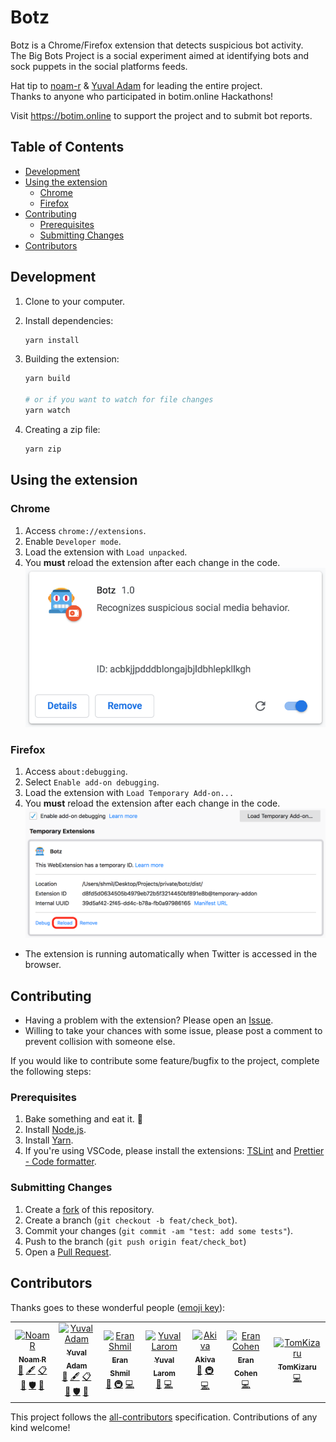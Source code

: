 # Botz

Botz is a Chrome/Firefox extension that detects suspicious bot activity.  
The Big Bots Project is a social experiment aimed at identifying bots and sock puppets in the social platforms feeds.

Hat tip to [noam-r](https://github.com/noam-r) & [Yuval Adam](https://github.com/yuvadm) for leading the entire project.  
Thanks to anyone who participated in botim.online Hackathons!

Visit <https://botim.online> to support the project and to submit bot reports.

## Table of Contents

- [Development](#development)
- [Using the extension](#using-the-extension)
  - [Chrome](#chrome)
  - [Firefox](#firefox)
- [Contributing](#contributing)
  - [Prerequisites](#prerequisites)
  - [Submitting Changes](#submitting-changes)
- [Contributors](#contributors)

## Development

1. Clone to your computer.
1. Install dependencies:

   ```bash
   yarn install
   ```

1. Building the extension:

   ```bash
   yarn build

   # or if you want to watch for file changes
   yarn watch
   ```

1. Creating a zip file:

   ```bash
   yarn zip
   ```

## Using the extension

### Chrome

1. Access `chrome://extensions`.
1. Enable `Developer mode`.
1. Load the extension with `Load unpacked`.
1. You **must** reload the extension after each change in the code.
   <img src="assets/chrome.png" width="500" />

### Firefox

1. Access `about:debugging`.
2. Select `Enable add-on debugging`.
3. Load the extension with `Load Temporary Add-on...`
4. You **must** reload the extension after each change in the code.
   ![Firefox](assets/firefox.png)

- The extension is running automatically when Twitter is accessed in the browser.

## Contributing

- Having a problem with the extension? Please open an [Issue](https://github.com/botimonline/botz/issues/new).
- Willing to take your chances with some issue, please post a comment to prevent collision with someone else.

If you would like to contribute some feature/bugfix to the project, complete the following steps:

### Prerequisites

1. Bake something and eat it. :bread:
1. Install [Node.js](https://nodejs.org/en/download/).
1. Install [Yarn](https://yarnpkg.com/lang/en/docs/install/).
1. If you're using VSCode, please install the extensions: [TSLint](https://marketplace.visualstudio.com/items?itemName=ms-vscode.vscode-typescript-tslint-plugin) and [Prettier - Code formatter](https://marketplace.visualstudio.com/items?itemName=esbenp.prettier-vscode).

### Submitting Changes

1. Create a [fork](https://github.com/botimonline/botz/fork) of this repository.
2. Create a branch (`git checkout -b feat/check_bot`).
3. Commit your changes (`git commit -am "test: add some tests"`).
4. Push to the branch (`git push origin feat/check_bot`)
5. Open a [Pull Request](https://github.com/botimonline/botz/compare).

## Contributors

Thanks goes to these wonderful people ([emoji key](https://allcontributors.org/docs/en/emoji-key)):

<!-- ALL-CONTRIBUTORS-LIST:START - Do not remove or modify this section -->
<!-- prettier-ignore -->
<table><tr><td align="center"><a href="https://b48.club"><img src="https://avatars0.githubusercontent.com/u/23420607?v=4" width="36px;" alt="Noam R"/><br /><sub><b>Noam R</b></sub></a><br /><a href="#business-noam-r" title="Business development">💼</a> <a href="#content-noam-r" title="Content">🖋</a> <a href="#eventOrganizing-noam-r" title="Event Organizing">📋</a> <a href="#ideas-noam-r" title="Ideas, Planning, & Feedback">🤔</a> <a href="#security-noam-r" title="Security">🛡️</a> <a href="#talk-noam-r" title="Talks">📢</a></td><td align="center"><a href="https://yuv.al"><img src="https://avatars2.githubusercontent.com/u/315080?v=4" width="36px;" alt="Yuval Adam"/><br /><sub><b>Yuval Adam</b></sub></a><br /><a href="#business-yuvadm" title="Business development">💼</a> <a href="#content-yuvadm" title="Content">🖋</a> <a href="#eventOrganizing-yuvadm" title="Event Organizing">📋</a> <a href="#ideas-yuvadm" title="Ideas, Planning, & Feedback">🤔</a> <a href="#security-yuvadm" title="Security">🛡️</a> <a href="#talk-yuvadm" title="Talks">📢</a></td><td align="center"><a href="https://twitter.com/eranshmil"><img src="https://avatars0.githubusercontent.com/u/9721664?v=4" width="36px;" alt="Eran Shmil"/><br /><sub><b>Eran Shmil</b></sub></a><br /><a href="#ideas-eranshmil" title="Ideas, Planning, & Feedback">🤔</a> <a href="#infra-eranshmil" title="Infrastructure (Hosting, Build-Tools, etc)">🚇</a> <a href="https://github.com/botim.online/botz/commits?author=eranshmil" title="Code">💻</a></td><td align="center"><a href="https://twitter.com/ylarom"><img src="https://avatars2.githubusercontent.com/u/3155058?s=460&v=4" width="36px;" alt="Yuval Larom"/><br /><sub><b>Yuval Larom</b></sub></a><br /><a href="#ideas-ylarom" title="Ideas, Planning, & Feedback">🤔</a> <a href="https://github.com/botim.online/botz/commits?author=ylarom" title="Code">💻</a></td><td align="center"><a href="http://t35t37.wordpress.com/"><img src="https://avatars2.githubusercontent.com/u/1175033?v=4" width="36px;" alt="Akiva"/><br /><sub><b>Akiva</b></sub></a><br /><a href="#ideas-abloch" title="Ideas, Planning, & Feedback">🤔</a> <a href="#infra-abloch" title="Infrastructure (Hosting, Build-Tools, etc)">🚇</a> <a href="https://github.com/botim.online/botz/commits?author=abloch" title="Code">💻</a></td><td align="center"><a href="https://github.com/ceranco"><img src="https://avatars2.githubusercontent.com/u/22302978?v=4" width="36px;" alt="Eran Cohen"/><br /><sub><b>Eran Cohen</b></sub></a><br /><a href="https://github.com/botim.online/botz/commits?author=ceranco" title="Code">💻</a></td><td align="center"><a href="https://github.com/TomKizaru"><img src="https://avatars0.githubusercontent.com/u/18573920?v=4" width="36px;" alt="TomKizaru"/><br /><sub><b>TomKizaru</b></sub></a><br /><a href="https://github.com/botim.online/botz/commits?author=TomKizaru" title="Code">💻</a></td></tr></table>

<!-- ALL-CONTRIBUTORS-LIST:END -->

This project follows the [all-contributors](https://github.com/all-contributors/all-contributors) specification. Contributions of any kind welcome!
